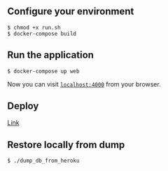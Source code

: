 ## Configure your environment

```
$ chmod +x run.sh
$ docker-compose build
```

## Run the application

```
$ docker-compose up web
```

Now you can visit [`localhost:4000`](http://localhost:4000) from your browser.

## Deploy

[Link](https://hobby-dev-elixir.herokuapp.com/)

## Restore locally from dump
```
$ ./dump_db_from_heroku
```
